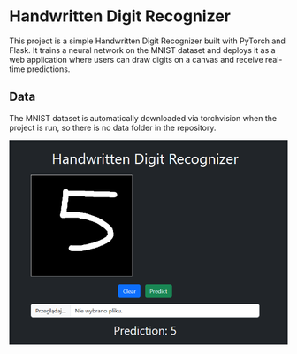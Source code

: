 # Handwritten Digit Recognizer

This project is a simple Handwritten Digit Recognizer built with PyTorch and Flask. It trains a neural network on the MNIST dataset and deploys it as a web application where users can draw digits on a canvas and receive real-time predictions. 
## Data

The MNIST dataset is automatically downloaded via torchvision when the project is run, so there is no data folder in the repository. 

<p align="center">
  <img src="data/recognizer.png" alt="Recognizer">
</p>
